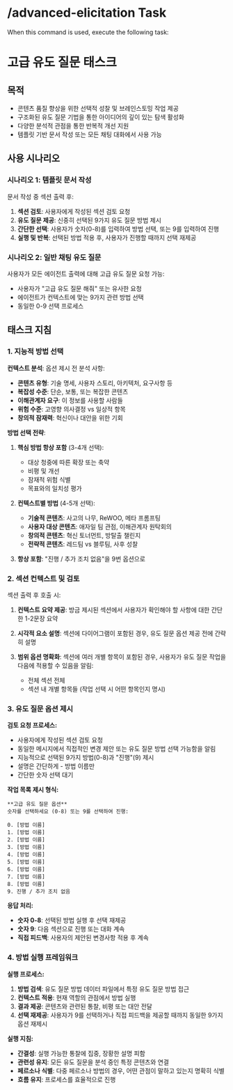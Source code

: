 # /advanced-elicitation Task

When this command is used, execute the following task:

<!-- Powered by BMAD™ Core -->

# 고급 유도 질문 태스크

## 목적

- 콘텐츠 품질 향상을 위한 선택적 성찰 및 브레인스토밍 작업 제공
- 구조화된 유도 질문 기법을 통한 아이디어의 깊이 있는 탐색 활성화
- 다양한 분석적 관점을 통한 반복적 개선 지원
- 템플릿 기반 문서 작성 또는 모든 채팅 대화에서 사용 가능

## 사용 시나리오

### 시나리오 1: 템플릿 문서 작성

문서 작성 중 섹션 출력 후:

1. **섹션 검토**: 사용자에게 작성된 섹션 검토 요청
2. **유도 질문 제공**: 신중히 선택된 9가지 유도 질문 방법 제시
3. **간단한 선택**: 사용자가 숫자(0-8)를 입력하여 방법 선택, 또는 9를 입력하여 진행
4. **실행 및 반복**: 선택된 방법 적용 후, 사용자가 진행할 때까지 선택 재제공

### 시나리오 2: 일반 채팅 유도 질문

사용자가 모든 에이전트 출력에 대해 고급 유도 질문 요청 가능:

- 사용자가 "고급 유도 질문 해줘" 또는 유사한 요청
- 에이전트가 컨텍스트에 맞는 9가지 관련 방법 선택
- 동일한 0-9 선택 프로세스

## 태스크 지침

### 1. 지능적 방법 선택

**컨텍스트 분석**: 옵션 제시 전 분석 사항:

- **콘텐츠 유형**: 기술 명세, 사용자 스토리, 아키텍처, 요구사항 등
- **복잡성 수준**: 단순, 보통, 또는 복잡한 콘텐츠
- **이해관계자 요구**: 이 정보를 사용할 사람들
- **위험 수준**: 고영향 의사결정 vs 일상적 항목
- **창의적 잠재력**: 혁신이나 대안을 위한 기회

**방법 선택 전략**:

1. **핵심 방법 항상 포함** (3-4개 선택):
   - 대상 청중에 따른 확장 또는 축약
   - 비평 및 개선
   - 잠재적 위험 식별
   - 목표와의 일치성 평가

2. **컨텍스트별 방법** (4-5개 선택):
   - **기술적 콘텐츠**: 사고의 나무, ReWOO, 메타 프롬프팅
   - **사용자 대상 콘텐츠**: 애자일 팀 관점, 이해관계자 원탁회의
   - **창의적 콘텐츠**: 혁신 토너먼트, 방탈출 챌린지
   - **전략적 콘텐츠**: 레드팀 vs 블루팀, 사후 성찰

3. **항상 포함**: "진행 / 추가 조치 없음"을 9번 옵션으로

### 2. 섹션 컨텍스트 및 검토

섹션 출력 후 호출 시:

1. **컨텍스트 요약 제공**: 방금 제시된 섹션에서 사용자가 확인해야 할 사항에 대한 간단한 1-2문장 요약

2. **시각적 요소 설명**: 섹션에 다이어그램이 포함된 경우, 유도 질문 옵션 제공 전에 간략히 설명

3. **범위 옵션 명확화**: 섹션에 여러 개별 항목이 포함된 경우, 사용자가 유도 질문 작업을 다음에 적용할 수 있음을 알림:
   - 전체 섹션 전체
   - 섹션 내 개별 항목들 (작업 선택 시 어떤 항목인지 명시)

### 3. 유도 질문 옵션 제시

**검토 요청 프로세스:**

- 사용자에게 작성된 섹션 검토 요청
- 동일한 메시지에서 직접적인 변경 제안 또는 유도 질문 방법 선택 가능함을 알림
- 지능적으로 선택된 9가지 방법(0-8)과 "진행"(9) 제시
- 설명은 간단하게 - 방법 이름만
- 간단한 숫자 선택 대기

**작업 목록 제시 형식:**

```text
**고급 유도 질문 옵션**
숫자를 선택하세요 (0-8) 또는 9를 선택하여 진행:

0. [방법 이름]
1. [방법 이름]
2. [방법 이름]
3. [방법 이름]
4. [방법 이름]
5. [방법 이름]
6. [방법 이름]
7. [방법 이름]
8. [방법 이름]
9. 진행 / 추가 조치 없음
```

**응답 처리:**

- **숫자 0-8**: 선택된 방법 실행 후 선택 재제공
- **숫자 9**: 다음 섹션으로 진행 또는 대화 계속
- **직접 피드백**: 사용자의 제안된 변경사항 적용 후 계속

### 4. 방법 실행 프레임워크

**실행 프로세스:**

1. **방법 검색**: 유도 질문 방법 데이터 파일에서 특정 유도 질문 방법 접근
2. **컨텍스트 적용**: 현재 역할의 관점에서 방법 실행
3. **결과 제공**: 콘텐츠와 관련된 통찰, 비평 또는 대안 전달
4. **선택 재제공**: 사용자가 9를 선택하거나 직접 피드백을 제공할 때까지 동일한 9가지 옵션 재제시

**실행 지침:**

- **간결성**: 실행 가능한 통찰에 집중, 장황한 설명 피함
- **관련성 유지**: 모든 유도 질문을 분석 중인 특정 콘텐츠와 연결
- **페르소나 식별**: 다중 페르소나 방법의 경우, 어떤 관점이 말하고 있는지 명확히 식별
- **흐름 유지**: 프로세스를 효율적으로 진행
